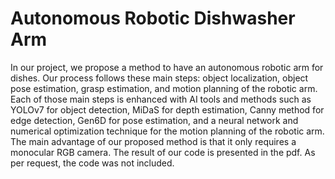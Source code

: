 # Autonomous Robotic Dishwasher Arm

In our project, we propose a method to have an autonomous robotic arm for dishes. 
Our process follows these main steps: object localization, object pose estimation, grasp estimation, 
and motion planning of the robotic arm. Each of those main steps is enhanced with AI tools and 
methods such as YOLOv7 for object detection, MiDaS for depth estimation, Canny method for 
edge detection, Gen6D for pose estimation, and a neural network and numerical optimization 
technique for the motion planning of the robotic arm. The main advantage of our proposed method 
is that it only requires a monocular RGB camera. The result of our code is presented in the pdf. As per request, the code was not included. 